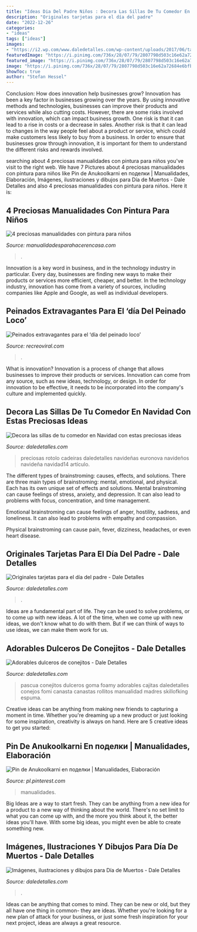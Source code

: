```yaml
---
title: "Ideas Dia Del Padre Niños : Decora Las Sillas De Tu Comedor En Navidad Con Estas Preciosas Ideas"
description: "Originales tarjetas para el día del padre"
date: "2022-12-26"
categories:
- "ideas"
tags: ["ideas"]
images:
- "https://i2.wp.com/www.daledetalles.com/wp-content/uploads/2017/06/tarjeta-dia-del-padre4-e1497372661916.jpg"
featuredImage: "https://i.pinimg.com/736x/28/07/79/2807798d503c16e62a72684e6bfbda2b.jpg"
featured_image: "https://i.pinimg.com/736x/28/07/79/2807798d503c16e62a72684e6bfbda2b.jpg"
image: "https://i.pinimg.com/736x/28/07/79/2807798d503c16e62a72684e6bfbda2b.jpg"
ShowToc: true
author: "Stefan Hessel"
---
```



Conclusion: How does innovation help businesses grow?
Innovation has been a key factor in businesses growing over the years. By using innovative methods and technologies, businesses can improve their products and services while also cutting costs. However, there are some risks involved with innovation, which can impact business growth. One risk is that it can lead to a rise in costs or a decrease in sales. Another risk is that it can lead to changes in the way people feel about a product or service, which could make customers less likely to buy from a business. In order to ensure that businesses grow through innovation, it is important for them to understand the different risks and rewards involved.

	

		
searching about 4 preciosas manualidades con pintura para niños you've visit to the right web. We have 7 Pictures about 4 preciosas manualidades con pintura para niños like Pin de Anukoolkarni en поделки | Manualidades, Elaboración, Imágenes, ilustraciones y dibujos para Día de Muertos - Dale Detalles and also 4 preciosas manualidades con pintura para niños. Here it is:
		
    
## 4 Preciosas Manualidades Con Pintura Para Niños

<img loading=lazy src="https://manualidadesparahacerencasa.com/wp-content/uploads/2020/03/ideas-para-manualidades-con-pintura-para-niños.jpg" onerror="this.onerror=null;this.src='https://tse3.mm.bing.net/th?id=OIP.aGbBzVJ2NMnJhmUdgFNQYwAAAA&amp;pid=15.1';" alt="4 preciosas manualidades con pintura para niños">

_Source: manualidadesparahacerencasa.com_

>. 

	

Innovation is a key word in business, and in the technology industry in particular. Every day, businesses are finding new ways to make their products or services more efficient, cheaper, and better. In the technology industry, innovation has come from a variety of sources, including companies like Apple and Google, as well as individual developers.

    
## Peinados Extravagantes Para El ‘día Del Peinado Loco’

<img loading=lazy src="https://www.recreoviral.com/wp-content/uploads/2016/03/Los-peinados-más-extravagantes-del-día-del-peinado-loco-12.jpg" onerror="this.onerror=null;this.src='https://tse1.mm.bing.net/th?id=OIP.cbCQm6bSm7I43FHs0uYYggHaHg&amp;pid=15.1';" alt="Peinados extravagantes para el ‘día del peinado loco’">

_Source: recreoviral.com_

>. 

	

What is innovation?
Innovation is a process of change that allows businesses to improve their products or services. Innovation can come from any source, such as new ideas, technology, or design. In order for innovation to be effective, it needs to be incorporated into the company's culture and implemented quickly.

    
## Decora Las Sillas De Tu Comedor En Navidad Con Estas Preciosas Ideas

<img loading=lazy src="https://i0.wp.com/www.daledetalles.com/wp-content/uploads/2016/09/sillas-decoradas-para-navidad14.jpg" onerror="this.onerror=null;this.src='https://tse3.mm.bing.net/th?id=OIP.3ng91LcADnhHvqBDZoYi9wHaKW&amp;pid=15.1';" alt="Decora las sillas de tu comedor en Navidad con estas preciosas ideas">

_Source: daledetalles.com_

>preciosas rotolo cadeiras daledetalles navideñas euronova navideños navideña navidad14 artículo. 

	

The different types of brainstroming: causes, effects, and solutions.
There are three main types of brainstroming: mental, emotional, and physical. Each has its own unique set of effects and solutions.
Mental brainstroming can cause feelings of stress, anxiety, and depression. It can also lead to problems with focus, concentration, and time management.

Emotional brainstroming can cause feelings of anger, hostility, sadness, and loneliness. It can also lead to problems with empathy and compassion.

Physical brainstroming can cause pain, fever, dizziness, headaches, or even heart disease.

    
## Originales Tarjetas Para El Día Del Padre - Dale Detalles

<img loading=lazy src="https://i2.wp.com/www.daledetalles.com/wp-content/uploads/2017/06/tarjeta-dia-del-padre4-e1497372661916.jpg" onerror="this.onerror=null;this.src='https://tse3.mm.bing.net/th?id=OIP.hNszfQRk9ehF4sBjpUrX0wHaPd&amp;pid=15.1';" alt="Originales tarjetas para el día del padre - Dale Detalles">

_Source: daledetalles.com_

>. 

	

Ideas are a fundamental part of life. They can be used to solve problems, or to come up with new ideas. A lot of the time, when we come up with new ideas, we don't know what to do with them. But if we can think of ways to use ideas, we can make them work for us.

    
## Adorables Dulceros De Conejitos - Dale Detalles

<img loading=lazy src="https://i0.wp.com/www.daledetalles.com/wp-content/uploads/2018/03/conejo-pascua-canasta.jpg?resize=564%2C1015" onerror="this.onerror=null;this.src='https://tse4.mm.bing.net/th?id=OIP.MHbpF8NSAkIV1RXudjIObwHaNV&amp;pid=15.1';" alt="Adorables dulceros de conejitos - Dale Detalles">

_Source: daledetalles.com_

>pascua conejitos dulceros goma foamy adorables cajitas daledetalles conejos fomi canasta canastas rollitos manualidad madres skillofking espuma. 

	

Creative ideas can be anything from making new friends to capturing a moment in time. Whether you're dreaming up a new product or just looking for some inspiration, creativity is always on hand. Here are 5 creative ideas to get you started: 

    
## Pin De Anukoolkarni En поделки | Manualidades, Elaboración

<img loading=lazy src="https://i.pinimg.com/736x/28/07/79/2807798d503c16e62a72684e6bfbda2b.jpg" onerror="this.onerror=null;this.src='https://tse4.mm.bing.net/th?id=OIP.-It6444IIvZj63cjGjguwwHaNK&amp;pid=15.1';" alt="Pin de Anukoolkarni en поделки | Manualidades, Elaboración">

_Source: pl.pinterest.com_

>manualidades. 

	

Big Ideas are a way to start fresh. They can be anything from a new idea for a product to a new way of thinking about the world. There's no set limit to what you can come up with, and the more you think about it, the better ideas you'll have. With some big ideas, you might even be able to create something new.

    
## Imágenes, Ilustraciones Y Dibujos Para Día De Muertos - Dale Detalles

<img loading=lazy src="https://i1.wp.com/www.daledetalles.com/wp-content/uploads/2013/10/Diademuertos21.jpg" onerror="this.onerror=null;this.src='https://tse1.mm.bing.net/th?id=OIP.4gB53hn7yOydNGM_13I4fwHaLH&amp;pid=15.1';" alt="Imágenes, ilustraciones y dibujos para Día de Muertos - Dale Detalles">

_Source: daledetalles.com_

>. 

	

Ideas can be anything that comes to mind. They can be new or old, but they all have one thing in common- they are ideas. Whether you're looking for a new plan of attack for your business, or just some fresh inspiration for your next project, ideas are always a great resource.

